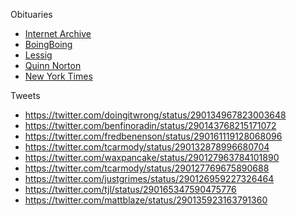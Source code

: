 Obituaries

* [Internet Archive](http://blog.archive.org/2013/01/12/aaron-swartz-hero-of-the-open-world-rip/)
* [BoingBoing](http://boingboing.net/2013/01/12/rip-aaron-swartz.html)
* [Lessig](http://lessig.tumblr.com/post/40347463044/prosecutor-as-bully)
* [Quinn Norton](http://www.quinnnorton.com/said/?p=641)
* [New York Times](http://www.nytimes.com/2013/01/13/technology/aaron-swartz-internet-activist-dies-at-26.html?hp&_r=1&)

Tweets

* https://twitter.com/doingitwrong/status/290134967823003648
* https://twitter.com/benfinoradin/status/290143768215171072
* https://twitter.com/fredbenenson/status/290161119128068096
* https://twitter.com/tcarmody/status/290132878996680704
* https://twitter.com/waxpancake/status/290127963784101890
* https://twitter.com/tcarmody/status/290127769675890688
* https://twitter.com/justgrimes/status/290126959227326464
* https://twitter.com/tjl/status/290165347590475776
* https://twitter.com/mattblaze/status/290135923163791360
